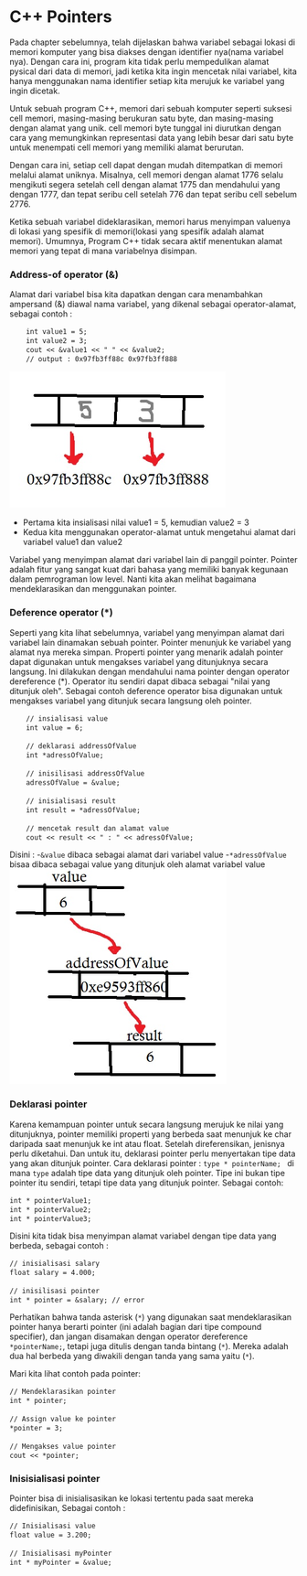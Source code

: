 # C++ Pointers
Pada chapter sebelumnya, telah dijelaskan bahwa variabel sebagai lokasi di memori komputer yang bisa diakses dengan identifier nya(nama variabel nya).
Dengan cara ini, program kita tidak perlu mempedulikan alamat pysical dari data di memori, jadi ketika kita ingin mencetak nilai variabel, kita hanya menggunakan nama identifier setiap kita merujuk ke variabel yang ingin dicetak.

Untuk sebuah program C++, memori dari sebuah komputer seperti suksesi cell memori, masing-masing berukuran satu byte, dan masing-masing dengan alamat yang unik.
cell memori byte tunggal ini diurutkan dengan cara yang memungkinkan representasi data yang lebih besar dari satu byte untuk menempati cell memori yang memiliki alamat berurutan.

Dengan cara ini, setiap cell dapat dengan mudah ditempatkan di memori melalui alamat uniknya. Misalnya, cell memori dengan alamat 1776 selalu mengikuti segera setelah cell dengan alamat 1775 dan mendahului yang dengan 1777, dan tepat seribu cell setelah 776 dan tepat seribu cell sebelum 2776.

Ketika sebuah variabel dideklarasikan, memori harus menyimpan valuenya di lokasi yang spesifik di memori(lokasi yang spesifik adalah alamat memori). Umumnya, Program C++ tidak secara aktif menentukan alamat memori yang tepat di mana variabelnya disimpan.

### Address-of operator (&)
Alamat dari variabel bisa kita dapatkan dengan cara menambahkan ampersand (&) diawal nama variabel, yang dikenal sebagai operator-alamat, sebagai contoh :
```
    int value1 = 5;
    int value2 = 3;
    cout << &value1 << " " << &value2;
    // output : 0x97fb3ff88c 0x97fb3ff888
```
![](./img/how-pointer-works.jpg)
- Pertama kita insialisasi nilai value1 = 5, kemudian value2 = 3
- Kedua kita menggunakan operator-alamat untuk mengetahui alamat dari variabel value1 dan value2

Variabel yang menyimpan alamat dari variabel lain di panggil pointer. Pointer adalah fitur yang sangat kuat dari bahasa yang memiliki banyak kegunaan dalam pemrograman low level. Nanti kita akan melihat bagaimana mendeklarasikan dan menggunakan pointer.

### Deference operator (*)
Seperti yang kita lihat sebelumnya, variabel yang menyimpan alamat dari variabel lain dinamakan sebuah pointer. Pointer menunjuk ke variabel yang alamat nya mereka simpan.
Properti pointer yang menarik adalah pointer dapat digunakan untuk mengakses variabel yang ditunjuknya secara langsung. Ini dilakukan dengan mendahului nama pointer dengan operator dereference (*). Operator itu sendiri dapat dibaca sebagai "nilai yang ditunjuk oleh".
Sebagai contoh deference operator bisa digunakan untuk mengakses variabel yang ditunjuk secara langsung oleh pointer.
```
    // insialisasi value
    int value = 6;

    // deklarasi addressOfValue
    int *adressOfValue;

    // inisilisasi addressOfValue
    adressOfValue = &value;

    // inisialisasi result
    int result = *adressOfValue;

    // mencetak result dan alamat value
    cout << result << " : " << adressOfValue;
```
Disini :
-```&value``` dibaca sebagai alamat dari variabel value
-```*adressOfValue``` bisaa dibaca sebagai value yang ditunjuk oleh alamat variabel value
![](./img/how-deference-operator-works.jpg)

### Deklarasi pointer
Karena kemampuan pointer untuk secara langsung merujuk ke nilai yang ditunjuknya, pointer memiliki properti yang berbeda saat menunjuk ke char daripada saat menunjuk ke int atau float. Setelah direferensikan, jenisnya perlu diketahui. Dan untuk itu, deklarasi pointer perlu menyertakan tipe data yang akan ditunjuk pointer.
Cara deklarasi pointer :
```type * pointerName; ```
di mana ```type``` adalah tipe data yang ditunjuk oleh pointer. Tipe ini bukan tipe pointer itu sendiri, tetapi tipe data yang ditunjuk pointer. Sebagai contoh:
```
int * pointerValue1;
int * pointerValue2;
int * pointerValue3;
```
Disini kita tidak bisa menyimpan alamat variabel dengan tipe data yang berbeda, sebagai contoh :
```
// inisialisasi salary
float salary = 4.000;

// inisilisasi pointer
int * pointer = &salary; // error
```

Perhatikan bahwa tanda asterisk (```*```) yang digunakan saat mendeklarasikan pointer hanya berarti pointer (ini adalah bagian dari tipe compound specifier), dan jangan disamakan dengan operator dereference ```*pointerName;```, tetapi juga ditulis dengan tanda bintang (```*```). Mereka adalah dua hal berbeda yang diwakili dengan tanda yang sama yaitu (```*```).

Mari kita lihat contoh pada pointer:
```
// Mendeklarasikan pointer
int * pointer;

// Assign value ke pointer
*pointer = 3;

// Mengakses value pointer
cout << *pointer;
```

### Inisisialisasi pointer
Pointer bisa di inisialisasikan ke lokasi tertentu pada saat mereka didefinisikan, Sebagai contoh :
```
// Inisialisasi value
float value = 3.200;

// Inisialisasi myPointer
int * myPointer = &value;
```

